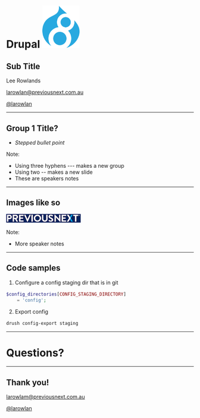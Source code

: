 # Drupal <img src="images/d8-logo.png" alt="Drupal 8 logo" width="100" style="background:none; border:none; margin: 0; box-shadow: none">

## Sub Title

Lee Rowlands

<larowlan@previousnext.com.au>

[@larowlan](https://twitter.com/larowlan)

---

## Group 1 Title?

- _Stepped bullet point_ <!-- .element: class="fragment" -->

Note:

- Using three hyphens --- makes a new group
- Using two -- makes a new slide
- These are speakers notes

---

## Images like so

![Sample image alt](images/pnx-logo-dark.png)

Note:

- More speaker notes

---

## Code samples

1. Configure a config staging dir that is in git<!-- .element: class="fragment" data-fragment-index="1" -->
```php
$config_directories[CONFIG_STAGING_DIRECTORY]
    = 'config';
```
<!-- .element: class="fragment" data-fragment-index="1" -->
2. Export config <!-- .element: class="fragment" data-fragment-index="2" -->
```bash
drush config-export staging
```
<!-- .element: class="fragment" data-fragment-index="2" -->

---

# Questions?

---

## Thank you!

<larowlam@previousnext.com.au>

[@larowlan](https://twitter.com/larowlan)
